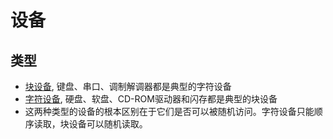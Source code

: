 # 设备
## 类型
* [块设备](http://en.wikipedia.org/wiki/Device_file#Block_devices), 键盘、串口、调制解调器都是典型的字符设备
* [字符设备](http://en.wikipedia.org/wiki/Device_file#Character_devices), 硬盘、软盘、CD-ROM驱动器和闪存都是典型的块设备
* 这两种类型的设备的根本区别在于它们是否可以被随机访问。字符设备只能顺序读取，块设备可以随机读取。
